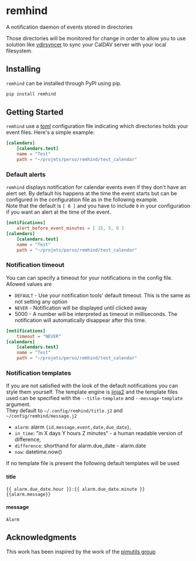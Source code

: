 # remhind

A notification daemon of events stored in directories

Those directories will be monitored for change in order to allow you to use
solution like [vdirsyncer](https://github.com/pimutils/vdirsyncer) to sync your
CalDAV server with your local filesystem.

## Installing

`remhind` can be installed through PyPI using pip.

```sh
pip install remhind
```

## Getting Started

`remhind` use a [toml](https://github.com/toml-lang/toml) configuration file
indicating which directories holds your event files. Here's a simple example:

```toml
[calendars]
    [calendars.test]
    name = "Test"
    path = "~/projets/perso/remhind/test_calendar"
```

### Default alerts

`remhind` displays notification for calendar events even if they don't have an
alert set. By default his happens at the time the event starts but can
be configured in the configuration file as in the following example.  
Note that the default is `[ 0 ]` and you have to include `0` in your
configuration if you want an alert at the time of the event.

```toml
[notifications]
    alert_before_event_minutes = [ 15, 5, 0 ]
[calendars]
    [calendars.test]
    name = "Test"
    path = "~/projets/perso/remhind/test_calendar"
```

### Notification timeout

You can can specify a timeout for your notifications in the config file. Allowed
values are

- `DEFAULT` - Use your notification tools' default timeout. This is the same as
    not setting any option
- `NEVER` - Notification will be displayed until clicked away
- 5000 - A number will be interpreted as timeout in milliseconds. The
    notification will automatically disappear after this time.

```toml
[notifications]
    timeout = "NEVER"
[calendars]
    [calendars.test]
    name = "Test"
    path = "~/projets/perso/remhind/test_calendar"
```

### Notification templates

If you are not satisfied with the look of the default notifications you can
style them yourself. The template engine is [jinja2](https://jinja.palletsprojects.com/)
and the template files used can be specified with the `--title-template` and
`--message-template` argument.  
They default to `~/.config/remhind/title.j2` and `~/config/remhind/message.j2`

- `alarm`: alarm `{id,message,event,date,due_date}`,
- `in_time`: "in X days Y hours Z minutes" - a human readable version of difference,
- `difference`: shorthand for alarm.due_date - alarm.date
- `now`: datetime.now()

If no template file is present the following default templates will be used

#### title

```jinja2
{{ alarm.due_date.hour }}:{{ alarm.due_date.minute }} {{alarm.message}}
```

#### message

```jinja2
Alarm
```

## Acknowledgments

This work has been inspired by the work of the [pimutils group](https://github.com/pimutils)
